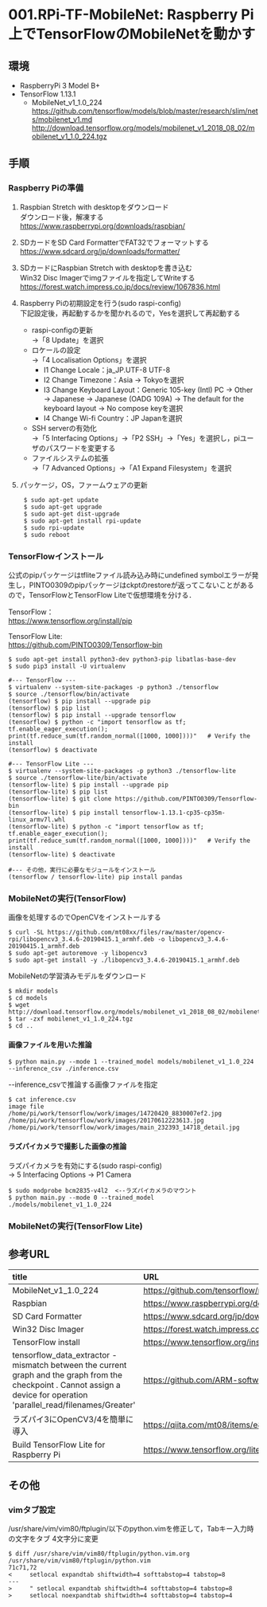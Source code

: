 # 001.RPi-TF-MobileNet: Raspberry Pi上でTensorFlowのMobileNetを動かす

## 環境

* RaspberryPi 3 Model B+
* TensorFlow 1.13.1
	* MobileNet_v1_1.0_224  
https://github.com/tensorflow/models/blob/master/research/slim/nets/mobilenet_v1.md  
http://download.tensorflow.org/models/mobilenet_v1_2018_08_02/mobilenet_v1_1.0_224.tgz

## 手順

### Raspberry Piの準備

1. Raspbian Stretch with desktopをダウンロード  
ダウンロード後，解凍する  
https://www.raspberrypi.org/downloads/raspbian/
1. SDカードをSD Card FormatterでFAT32でフォーマットする  
https://www.sdcard.org/jp/downloads/formatter/
1. SDカードにRaspbian Stretch with desktopを書き込む  
Win32 Disc Imagerでimgファイルを指定してWriteする  
https://forest.watch.impress.co.jp/docs/review/1067836.html
1. Raspberry Piの初期設定を行う(sudo raspi-config)  
下記設定後，再起動するかを聞かれるので，Yesを選択して再起動する  
	* raspi-configの更新  
	→「8 Update」を選択
	* ロケールの設定  
	→「4 Localisation Options」を選択
		* I1 Change Locale：ja_JP.UTF-8 UTF-8
		* I2 Change Timezone：Asia → Tokyoを選択
		* I3 Change Keyboard Layout：Generic 105-key (Intl) PC → Other → Japanese → Japanese (OADG 109A) → The default for the keyboard layout → No compose keyを選択
		* I4 Change Wi-fi Country：JP Japanを選択
	* SSH serverの有効化  
	→「5 Interfacing Options」→「P2 SSH」→「Yes」を選択し，piユーザのパスワードを変更する
	* ファイルシステムの拡張  
	→「7 Advanced Options」→「A1 Expand Filesystem」を選択
1. パッケージ，OS，ファームウェアの更新

		$ sudo apt-get update
		$ sudo apt-get upgrade
		$ sudo apt-get dist-upgrade
		$ sudo apt-get install rpi-update
		$ sudo rpi-update
		$ sudo reboot

### TensorFlowインストール

公式のpipパッケージはtfliteファイル読み込み時にundefined symbolエラーが発生し，PINTO0309のpipパッケージはckptのrestoreが返ってこないことがあるので，TensorFlowとTensorFlow Liteで仮想環境を分ける．  

TensorFlow：  
https://www.tensorflow.org/install/pip

TensorFlow Lite:  
https://github.com/PINTO0309/Tensorflow-bin

	$ sudo apt-get install python3-dev python3-pip libatlas-base-dev
	$ sudo pip3 install -U virtualenv
	
	#--- TensorFlow ---
	$ virtualenv --system-site-packages -p python3 ./tensorflow
	$ source ./tensorflow/bin/activate
	(tensorflow) $ pip install --upgrade pip
	(tensorflow) $ pip list
	(tensorflow) $ pip install --upgrade tensorflow
	(tensorflow) $ python -c "import tensorflow as tf; tf.enable_eager_execution(); print(tf.reduce_sum(tf.random_normal([1000, 1000])))"   # Verify the install
	(tensorflow) $ deactivate
	
	#--- TensorFlow Lite ---
	$ virtualenv --system-site-packages -p python3 ./tensorflow-lite
	$ source ./tensorflow-lite/bin/activate
	(tensorflow-lite) $ pip install --upgrade pip
	(tensorflow-lite) $ pip list
	(tensorflow-lite) $ git clone https://github.com/PINTO0309/Tensorflow-bin
	(tensorflow-lite) $ pip install tensorflow-1.13.1-cp35-cp35m-linux_armv7l.whl
	(tensorflow-lite) $ python -c "import tensorflow as tf; tf.enable_eager_execution(); print(tf.reduce_sum(tf.random_normal([1000, 1000])))"   # Verify the install
	(tensorflow-lite) $ deactivate
	
	#--- その他，実行に必要なモジュールをインストール
	(tensorflow / tensorflow-lite) pip install pandas

### MobileNetの実行(TensorFlow)

画像を処理するのでOpenCVをインストールする  

	$ curl -SL https://github.com/mt08xx/files/raw/master/opencv-rpi/libopencv3_3.4.6-20190415.1_armhf.deb -o libopencv3_3.4.6-20190415.1_armhf.deb
	$ sudo apt-get autoremove -y libopencv3
	$ sudo apt-get install -y ./libopencv3_3.4.6-20190415.1_armhf.deb

MobileNetの学習済みモデルをダウンロード

	$ mkdir models
	$ cd models
	$ wget http://download.tensorflow.org/models/mobilenet_v1_2018_08_02/mobilenet_v1_1.0_224.tgz
	$ tar -zxf mobilenet_v1_1.0_224.tgz
	$ cd ..
	
	
#### 画像ファイルを用いた推論

	$ python main.py --mode 1 --trained_model models/mobilenet_v1_1.0_224 --inference_csv ./inference.csv

--inference_csvで推論する画像ファイルを指定

	$ cat inference.csv
	image file
	/home/pi/work/tensorflow/work/images/14720420_8830007ef2.jpg
	/home/pi/work/tensorflow/work/images/20170612223613.jpg
	/home/pi/work/tensorflow/work/images/main_232393_14718_detail.jpg

#### ラズパイカメラで撮影した画像の推論

ラズパイカメラを有効にする(sudo raspi-config)  
  → 5 Interfacing Options → P1 Camera

	$ sudo modprobe bcm2835-v4l2  <--ラズパイカメラのマウント
	$ python main.py --mode 0 --trained_model ./models/mobilenet_v1_1.0_224

### MobileNetの実行(TensorFlow Lite)


## 参考URL

|title|URL|
|:----|:----|
|MobileNet_v1_1.0_224|https://github.com/tensorflow/models/blob/master/research/slim/nets/mobilenet_v1.md|
|Raspbian|https://www.raspberrypi.org/downloads/raspbian/|
|SD Card Formatter|https://www.sdcard.org/jp/downloads/formatter/|
|Win32 Disc Imager|https://forest.watch.impress.co.jp/docs/review/1067836.html|
|TensorFlow install|https://www.tensorflow.org/install/pip|
|tensorflow_data_extractor - mismatch between the current graph and the graph from the checkpoint . Cannot assign a device for operation 'parallel_read/filenames/Greater'|https://github.com/ARM-software/ComputeLibrary/issues/504|
|ラズパイ3にOpenCV3/4を簡単に導入|https://qiita.com/mt08/items/e8e8e728cf106ac83218|
|Build TensorFlow Lite for Raspberry Pi|https://www.tensorflow.org/lite/guide/build_rpi#native_compiling|


## その他

### vimタブ設定

/usr/share/vim/vim80/ftplugin/以下のpython.vimを修正して，Tabキー入力時の文字をタブ 4文字分に変更  

	$ diff /usr/share/vim/vim80/ftplugin/python.vim.org /usr/share/vim/vim80/ftplugin/python.vim
	71c71,72
	<     setlocal expandtab shiftwidth=4 softtabstop=4 tabstop=8
	---
	>     " setlocal expandtab shiftwidth=4 softtabstop=4 tabstop=8
	>     setlocal noexpandtab shiftwidth=4 softtabstop=4 tabstop=4

